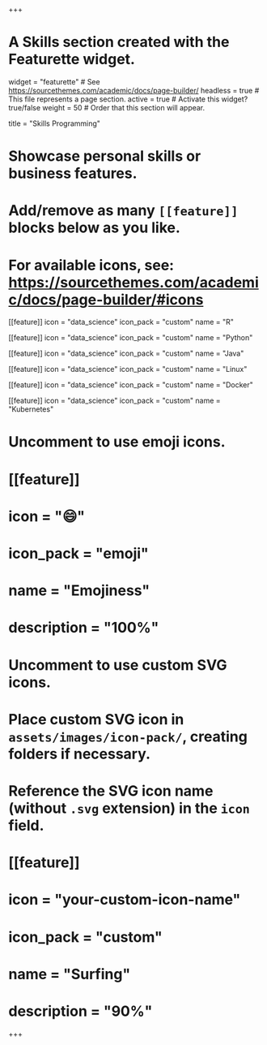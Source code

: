 +++
# A Skills section created with the Featurette widget.
widget = "featurette"  # See https://sourcethemes.com/academic/docs/page-builder/
headless = true  # This file represents a page section.
active = true  # Activate this widget? true/false
weight = 50  # Order that this section will appear.

title = "Skills Programming"

# Showcase personal skills or business features.
# 
# Add/remove as many `[[feature]]` blocks below as you like.
# 
# For available icons, see: https://sourcethemes.com/academic/docs/page-builder/#icons

[[feature]]
  icon = "data_science"
  icon_pack = "custom"
  name = "R"
  
[[feature]]
  icon = "data_science"
  icon_pack = "custom"
  name = "Python"

[[feature]]
  icon = "data_science"
  icon_pack = "custom"
  name = "Java"

[[feature]]
  icon = "data_science"
  icon_pack = "custom"
  name = "Linux"

[[feature]]
  icon = "data_science"
  icon_pack = "custom"
  name = "Docker"

[[feature]]
  icon = "data_science"
  icon_pack = "custom"
  name = "Kubernetes"

# Uncomment to use emoji icons.
# [[feature]]
#  icon = ":smile:"
#  icon_pack = "emoji"
#  name = "Emojiness"
#  description = "100%"  

# Uncomment to use custom SVG icons.
# Place custom SVG icon in `assets/images/icon-pack/`, creating folders if necessary.
# Reference the SVG icon name (without `.svg` extension) in the `icon` field.
# [[feature]]
#  icon = "your-custom-icon-name"
#  icon_pack = "custom"
#  name = "Surfing"
#  description = "90%"

+++
